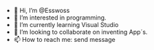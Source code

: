 - 👋 Hi, I’m @Esswoss
- 👀 I’m interested in programming.
- 🌱 I’m currently learning Visual Studio
- 💞️ I’m looking to collaborate on inventing App´s.
- 📫 How to reach me: send message

<!---
Esswoss/Esswoss is a ✨ special ✨ repository because its `README.md` (this file) appears on your GitHub profile.
You can click the Preview link to take a look at your changes.
--->
